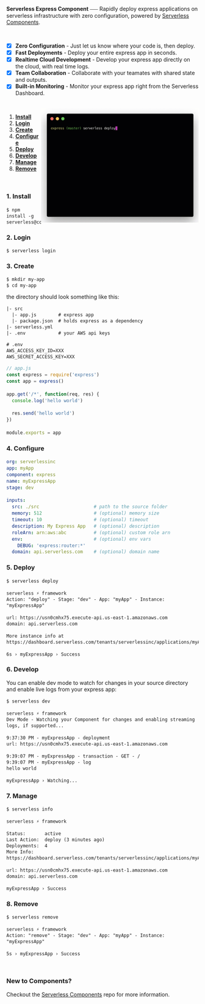 
**Serverless Express Component** ⎯⎯⎯ Rapidly deploy express applications on serverless infrastructure with zero configuration, powered by [Serverless Components](https://github.com/serverless/components/tree/cloud).

<br/>

- [x] **Zero Configuration** - Just let us know where your code is, then deploy.
- [x] **Fast Deployments** - Deploy your entire express app in seconds.
- [x] **Realtime Cloud Development** - Develop your express app directly on the cloud, with real time logs.
- [x] **Team Collaboration** - Collaborate with your teamates with shared state and outputs.
- [x] **Built-in Monitoring** - Monitor your express app right from the Serverless Dashboard.

<br/>

<img src="/assets/express.gif" height="300" align="right">

1. [**Install**](#1-install)
2. [**Login**](#2-login)
3. [**Create**](#3-create)
4. [**Configure**](#4-configure)
5. [**Deploy**](#5-deploy)
6. [**Develop**](#6-develop)
7. [**Manage**](#7-manage)
8. [**Remove**](#8-remove)

&nbsp;

### 1. Install

```shell
$ npm install -g serverless@components
```


### 2. Login

```
$ serverless login
```

### 3. Create

```
$ mkdir my-app
$ cd my-app
```

the directory should look something like this:

```
|- src
  |- app.js        # express app
  |- package.json  # holds express as a dependency
|- serverless.yml  
|- .env            # your AWS api keys

```

```
# .env
AWS_ACCESS_KEY_ID=XXX
AWS_SECRET_ACCESS_KEY=XXX
```

```js
// app.js
const express = require('express')
const app = express()

app.get('/*', function(req, res) {
  console.log('hello world')

  res.send('hello world')
})

module.exports = app
```

### 4. Configure

```yml
org: serverlessinc
app: myApp
component: express
name: myExpressApp
stage: dev

inputs:
  src: ./src                    # path to the source folder
  memory: 512                   # (optional) memory size
  timeout: 10                   # (optional) timeout
  description: My Express App   # (optional) description
  roleArn: arn:aws:abc          # (optional) custom role arn
  env:                          # (optional) env vars
    DEBUG: 'express:router:*'
  domain: api.serverless.com    # (optional) domain name

```

### 5. Deploy

```
$ serverless deploy

serverless ⚡ framework
Action: "deploy" - Stage: "dev" - App: "myApp" - Instance: "myExpressApp"

url: https://usn0cmhx75.execute-api.us-east-1.amazonaws.com
domain: api.serverless.com

More instance info at https://dashboard.serverless.com/tenants/serverlessinc/applications/myApp/component/myExpressApp/stage/dev/overview

6s › myExpressApp › Success
```

### 6. Develop
You can enable dev mode to watch for changes in your source directory and enable live logs from your express app:

```
$ serverless dev

serverless ⚡ framework
Dev Mode - Watching your Component for changes and enabling streaming logs, if supported...

9:37:30 PM - myExpressApp - deployment
url: https://usn0cmhx75.execute-api.us-east-1.amazonaws.com

9:39:07 PM - myExpressApp - transaction - GET - /
9:39:07 PM - myExpressApp - log
hello world

myExpressApp › Watching...
```

### 7. Manage

```
$ serverless info

serverless ⚡ framework

Status:       active
Last Action:  deploy (3 minutes ago)
Deployments:  4
More Info:    https://dashboard.serverless.com/tenants/serverlessinc/applications/myApp/component/myExpressApp/stage/dev/overview

url: https://usn0cmhx75.execute-api.us-east-1.amazonaws.com
domain: api.serverless.com

myExpressApp › Success
```

### 8. Remove

```
$ serverless remove

serverless ⚡ framework
Action: "remove" - Stage: "dev" - App: "myApp" - Instance: "myExpressApp"

5s › myExpressApp › Success
```

&nbsp;

### New to Components?

Checkout the [Serverless Components](https://github.com/serverless/components) repo for more information.
